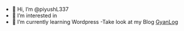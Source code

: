 - 👋 Hi, I’m @piyushL337
- 👀 I’m interested in 
- 🌱 I’m currently learning Wordpress
-Take look at my Blog [GyanLog](https://gyanlog.in)

<!---
piyushL337/piyushL337 is a ✨ special ✨ repository because its `README.md` (this file) appears on your GitHub profile.
You can click the Preview link to take a look at your changes.
--->
